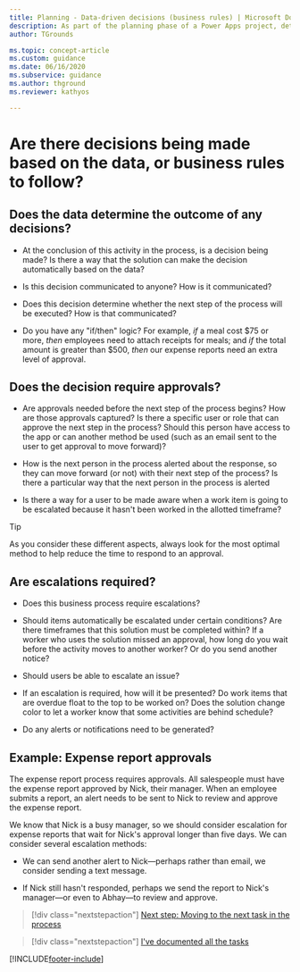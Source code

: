 ```yaml
---
title: Planning - Data-driven decisions (business rules) | Microsoft Docs
description: As part of the planning phase of a Power Apps project, determine what decisions are being made based on the data and what business rules need to be followed.
author: TGrounds

ms.topic: concept-article
ms.custom: guidance
ms.date: 06/16/2020
ms.subservice: guidance
ms.author: thground
ms.reviewer: kathyos

---
```


# Are there decisions being made based on the data, or business rules to follow?

## Does the data determine the outcome of any decisions?

- At the conclusion of this activity in the process, is a decision being made? Is
there a way that the solution can make the decision automatically based on the
data?

- Is this decision communicated to anyone? How is it communicated?

- Does this decision determine whether the next step of the process will be executed? How is that communicated?

- Do you have any "if/then" logic?
For example, *if* a meal cost \$75 or more, *then* employees need to attach
receipts for meals; and *if* the total amount is greater than \$500, *then* our
expense reports need an extra level of approval.

## Does the decision require approvals?

- Are approvals needed before the next step of the process begins? How are those
approvals captured? Is there a specific user or role that can approve the next
step in the process? Should this person have access to the app or can
another method be used (such as an email sent to the user to get approval
to move forward)?

- How is the next person in the process alerted about the response, so they can move
forward (or not) with their next step of the process? Is there a particular way
that the next person in the process is alerted

- Is there a way for a user
to be made aware when a work item is going to be escalated because it hasn't
been worked in the allotted timeframe?

> [!TIP]
> As you consider these different aspects, always look for the most optimal method
to help reduce the time to respond to an approval.

## Are escalations required?

- Does this business process require escalations?

- Should items automatically be escalated under certain conditions? Are there
timeframes that this solution must be completed within? If a worker who uses the
solution missed an approval, how long do you wait before the activity moves to
another worker? Or do you send another notice?

- Should users be able to escalate an issue?

- If an escalation is required, how will it be presented? Do work items that are
overdue float to the top to be worked on? Does the solution change color to let a
worker know that some activities are behind schedule?

- Do any alerts or notifications need to be generated?

## Example: Expense report approvals

The expense report process requires approvals. All salespeople must have the
expense report approved by Nick, their manager. When an employee submits a
report, an alert needs to be sent to Nick to review and approve the expense
report.

We know that Nick is a busy manager, so we should consider escalation for
expense reports that wait for Nick's approval longer than five days. We can consider
several escalation methods:

- We can send another alert to Nick&mdash;perhaps rather than email, we consider
    sending a text message.

- If Nick still hasn't responded, perhaps we send the report to Nick's manager&mdash;or even to Abhay&mdash;to review and approve.

> [!div class="nextstepaction"]
> [Next step: Moving to the next task in the process](next-task.md)

> [!div class="nextstepaction"]
> [I've documented all the tasks](visually-map-process.md)


[!INCLUDE[footer-include](../../includes/footer-banner.md)]

